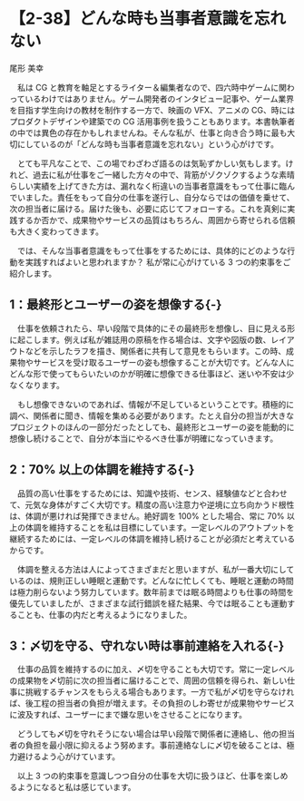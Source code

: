 # 【2-38】どんな時も当事者意識を忘れない

<div class="author">尾形 美幸</div>

　私は CG と教育を軸足とするライター＆編集者なので、四六時中ゲームに関わっているわけではありません。ゲーム開発者のインタビュー記事や、ゲーム業界を目指す学生向けの教材を制作する一方で、映画の VFX、アニメの CG、時にはプロダクトデザインや建築での CG 活用事例を扱うこともあります。本書執筆者の中では異色の存在かもしれませんね。そんな私が、仕事と向き合う時に最も大切にしているのが「どんな時も当事者意識を忘れない」という心がけです。

　とても平凡なことで、この場でわざわざ語るのは気恥ずかしい気もします。けれど、過去に私が仕事をご一緒した方々の中で、背筋がゾクゾクするような素晴らしい実績を上げてきた方は、漏れなく桁違いの当事者意識をもって仕事に臨んでいました。責任をもって自分の仕事を遂行し、自分ならではの価値を乗せて、次の担当者に届ける。届けた後も、必要に応じてフォローする。これを真剣に実践するか否かで、成果物やサービスの品質はもちろん、周囲から寄せられる信頼も大きく変わってきます。

　では、そんな当事者意識をもって仕事をするためには、具体的にどのような行動を実践すればよいと思われますか？ 私が常に心がけている 3 つの約束事をご紹介します。

## 1：最終形とユーザーの姿を想像する{-}

　仕事を依頼されたら、早い段階で具体的にその最終形を想像し、目に見える形に起こします。例えば私が雑誌用の原稿を作る場合は、文字や図版の数、レイアウトなどを示したラフを描き、関係者に共有して意見をもらいます。この時、成果物やサービスを受け取るユーザーの姿も想像することが大切です。どんな人にどんな形で使ってもらいたいのかが明確に想像できる仕事ほど、迷いや不安は少なくなります。

　もし想像できないのであれば、情報が不足しているということです。積極的に調べ、関係者に聞き、情報を集める必要があります。たとえ自分の担当が大きなプロジェクトのほんの一部分だったとしても、最終形とユーザーの姿を能動的に想像し続けることで、自分が本当にやるべき仕事が明確になっていきます。

## 2：70% 以上の体調を維持する{-}

　品質の高い仕事をするためには、知識や技術、センス、経験値などと合わせて、元気な身体がすごく大切です。精度の高い注意力や逆境に立ち向かうド根性は、体調が悪ければ発揮できません。絶好調を 100% とした場合、常に 70% 以上の体調を維持することを私は目標にしています。一定レベルのアウトプットを継続するためには、一定レベルの体調を維持し続けることが必須だと考えているからです。

　体調を整える方法は人によってさまざまだと思いますが、私が一番大切にしているのは、規則正しい睡眠と運動です。どんなに忙しくても、睡眠と運動の時間は極力削らないよう努力しています。数年前までは眠る時間よりも仕事の時間を優先していましたが、さまざまな試行錯誤を経た結果、今では眠ることも運動することも、仕事の内だと考えるようになりました。

## 3：〆切を守る、守れない時は事前連絡を入れる{-}

　仕事の品質を維持するのに加え、〆切を守ることも大切です。常に一定レベルの成果物を〆切前に次の担当者に届けることで、周囲の信頼を得られ、新しい仕事に挑戦するチャンスをもらえる場合もあります。一方で私が〆切を守らなければ、後工程の担当者の負担が増えます。その負担のしわ寄せが成果物やサービスに波及すれば、ユーザーにまで嫌な思いをさせることになります。

　どうしても〆切を守れそうにない場合は早い段階で関係者に連絡し、他の担当者の負担を最小限に抑えるよう努めます。事前連絡なしに〆切を破ることは、極力避けるよう心がけています。

　以上 3 つの約束事を意識しつつ自分の仕事を大切に扱うほど、仕事を楽しめるようになると私は感じています。
